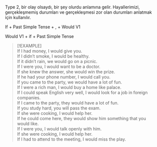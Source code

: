 Type 2, bir olay olsaydı, bir şey olurdu anlamına gelir. Hayallerimizi, gerçekleşmemiş durumları ve gerçekleşmesi zor olan durumları anlatmak için kullanılır.  

If + Past Simple Tense + , + Would V1  

Would V1 + if + Past Simple Tense  

> [!EXAMPLE]  
> If I had money, I would give you.  
> If I didn’t smoke, I would be healthy.  
> If it didn’t rain, we would go on a picnic.  
> If I were you, I would want to be a doctor.  
> If she knew the answer, she would win the prize.  
> If he had your phone number, I would call you.  
> If you came to the party, we would have a lot of fun.  
> If I were a rich man, I would buy a home like palace.  
> If I could speak English very well, I would look for a job in foreign companies.  
> If I came to the party, they would have a lot of fun.  
> If you study hard, you will pass the exam.  
> If she were cooking, I would help her.  
> If he could come here, they would show him something that you would like.  
> If I were you, I would talk openly with him.  
> If she were cooking, I would help her.  
> If I had to attend to the meeting, I would miss the play.  